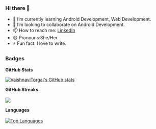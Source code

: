 ### Hi there 👋


- 🌱 I’m currently learning Android Development, Web Development.
- 👯 I’m looking to collaborate on Android Development.
- 📫 How to reach me: [LinkedIn](https://www.linkedin.com/in/vaishnavi-torgal)
- 😄 Pronouns:She/Her.
- ⚡ Fun fact: I love to write.


### Badges

<b>GitHub Stats</b>

<a href="http://www.github.com/VaishnaviTorgal"><img src="https://github-readme-stats.vercel.app/api?username=VaishnaviTorgal&show_icons=true&hide=&count_private=true&title_color=0891b2&text_color=ffffff&icon_color=0891b2&bg_color=1c1917&hide_border=true&show_icons=true" alt="VaishnaviTorgal's GitHub stats" /></a>

<b>GitHub Streaks.</b><br><br>
<a href="http://www.github.com/VaishnaviTorgal"><img src="https://github-readme-streak-stats.herokuapp.com/?user=VaishnaviTorgal&stroke=ffffff&background=1c1917&ring=0891b2&fire=0891b2&currStreakNum=ffffff&currStreakLabel=0891b2&sideNums=ffffff&sideLabels=ffffff&dates=ffffff&hide_border=true" /></a>

<b>Languages</b><br><br>
<a href="https://github.com/VaishnaviTorgal" align="left"><img src="https://github-readme-stats.vercel.app/api/top-langs/?username=VaishnaviTorgal&langs_count=10&title_color=0891b2&text_color=ffffff&icon_color=0891b2&bg_color=1c1917&hide_border=true&locale=en&custom_title=Top%20%Languages" alt="Top Languages" /></a>
